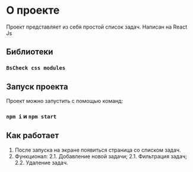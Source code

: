 # О проекте

Проект представляет из себя простой список задач.
Написан на React Js
## Библиотеки

### `BsCheck css modules`

## Запуск проекта

Проект можно запустить с помощью команд:

### `npm i` и `npm start`

## Как работает

1. После запуска на экране появиться страница со списком задач.
2. Функционал:
  2.1. Добавление новой задачи;
  2.1. Фильтрация задач;
  2.2. Удаление задач.